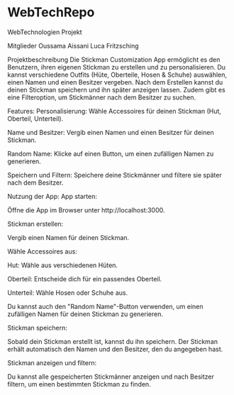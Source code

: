 # WebTechRepo
WebTechnologien Projekt

Mitglieder
Oussama Aissani
Luca Fritzsching

Projektbeschreibung
Die Stickman Customization App ermöglicht es den Benutzern, ihren eigenen Stickman zu erstellen und zu personalisieren. Du kannst verschiedene Outfits (Hüte, Oberteile, Hosen & Schuhe) auswählen, einen Namen und einen Besitzer vergeben. Nach dem Erstellen kannst du deinen Stickman speichern und ihn später anzeigen lassen. Zudem gibt es eine Filteroption, um Stickmänner nach dem Besitzer zu suchen.

Features:
Personalisierung: Wähle Accessoires für deinen Stickman (Hut, Oberteil, Unterteil).

Name und Besitzer: Vergib einen Namen und einen Besitzer für deinen Stickman.

Random Name: Klicke auf einen Button, um einen zufälligen Namen zu generieren.

Speichern und Filtern: Speichere deine Stickmänner und filtere sie später nach dem Besitzer.

Nutzung der App:
App starten:

Öffne die App im Browser unter http://localhost:3000.

Stickman erstellen:

Vergib einen Namen für deinen Stickman.

Wähle Accessoires aus:

Hut: Wähle aus verschiedenen Hüten.

Oberteil: Entscheide dich für ein passendes Oberteil.

Unterteil: Wähle Hosen oder Schuhe aus.

Du kannst auch den "Random Name"-Button verwenden, um einen zufälligen Namen für deinen Stickman zu generieren.

Stickman speichern:

Sobald dein Stickman erstellt ist, kannst du ihn speichern. Der Stickman erhält automatisch den Namen und den Besitzer, den du angegeben hast.

Stickman anzeigen und filtern:

Du kannst alle gespeicherten Stickmänner anzeigen und nach Besitzer filtern, um einen bestimmten Stickman zu finden.

